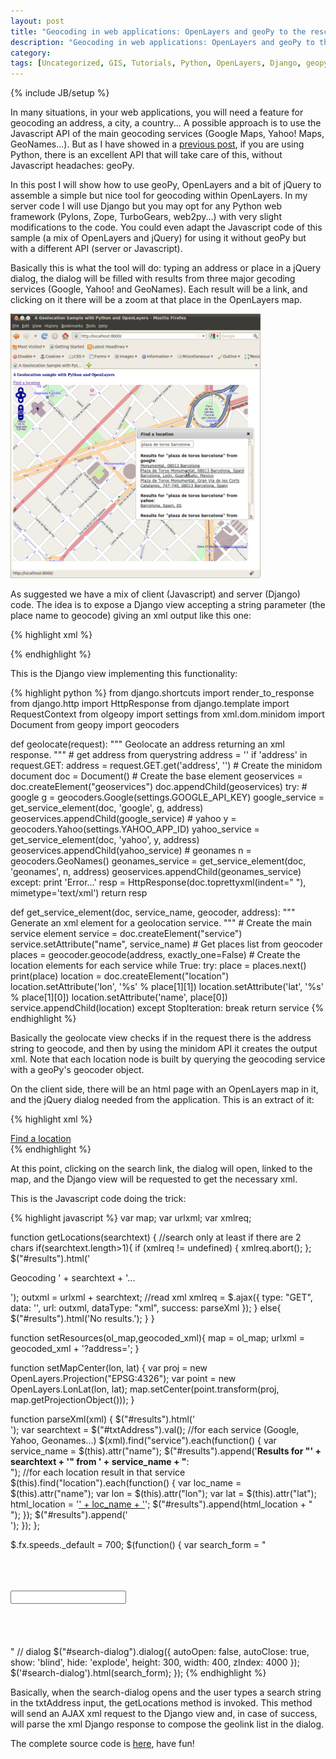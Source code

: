 ```yaml
---
layout: post
title: "Geocoding in web applications: OpenLayers and geoPy to the rescue!"
description: "Geocoding in web applications: OpenLayers and geoPy to the rescue!"
category:
tags: [Uncategorized, GIS, Tutorials, Python, OpenLayers, Django, geopy, jQuery]
---
```

{% include JB/setup %}

In many situations, in your web applications, you will need a feature for geocoding an address, a city, a country...
A possible approach is to use the Javascript API of the main geocoding services (Google Maps, Yahoo! Maps, GeoNames...).
But as I have showed in a <a href="http://www.paolocorti.net/2009/10/14/geocoding-with-geopy/">previous post</a>, if you are using Python, there is an excellent API that will take care of this, without Javascript headaches: geoPy.

In this post I will show how to use geoPy, OpenLayers and a bit of jQuery to assemble a simple but nice tool for geocoding within OpenLayers.
In my server code I will use Django but you may opt for any Python web framework (Pylons, Zope, TurboGears, web2py...) with very slight modifications to the code.
You could even adapt the Javascript code of this sample (a mix of OpenLayers and jQuery) for using it without geoPy but with a different API (server or Javascript).

Basically this is what the tool will do: typing an address or place in a jQuery dialog, the dialog will be filled with results from three major gecoding services (Google, Yahoo! and GeoNames). Each result will be a link, and clicking on it there will be a zoom at that place in the OpenLayers map.

<img src="/assets/images/olandgeopy.png" alt="OpenLayers and geoPy to the rescue!" title="olandgeopy" width="400"  />

As suggested we have a mix of client (Javascript) and server (Django) code.
The idea is to expose a Django view accepting a string parameter (the place name to geocode) giving an xml output like this one:

{% highlight xml %}
<?xml version="1.0" ?>
<geoservices>
  <service name="google">
    <location lat="42.2057962" lon="13.5203333" name="67048 Rocca di Mezzo L'Aquila, Italy"/>
  </service>
  <service name="yahoo">
    <location lat="42.204762" lon="13.51869" name="Rocca di Mezzo AQ, Italy, IT"/>
    <location lat="41.96497" lon="13.01067" name="00020 Rocca di Mezzo RM, Italy, IT"/>
  </service>
  <service name="geonames">
    <location lat="42.2058" lon="13.52033" name="Rocca Di Mezzo, IT 67048"/>
    <location lat="42.17704" lon="13.51706" name="Rovere Di Rocca Di Mezzo, IT 67048"/>
  </service>
</geoservices>
{% endhighlight %}

This is the Django view implementing this functionality:

{% highlight python %}
from django.shortcuts import render_to_response
from django.http import HttpResponse
from django.template import RequestContext
from olgeopy import settings
from xml.dom.minidom import Document
from geopy import geocoders

def geolocate(request):
    """
    Geolocate an address returning an xml response.
    """
    # get address from querystring
    address = ''
    if 'address' in request.GET:
        address = request.GET.get('address', '')
    # Create the minidom document
    doc = Document()
    # Create the <geoservices> base element
    geoservices = doc.createElement("geoservices")
    doc.appendChild(geoservices)
    try:
        # google
        g = geocoders.Google(settings.GOOGLE_API_KEY)
        google_service = get_service_element(doc, 'google', g, address)
        geoservices.appendChild(google_service)
        # yahoo
        y = geocoders.Yahoo(settings.YAHOO_APP_ID)
        yahoo_service = get_service_element(doc, 'yahoo', y, address)
        geoservices.appendChild(yahoo_service)
        # geonames
        n = geocoders.GeoNames()
        geonames_service = get_service_element(doc, 'geonames', n, address)
        geoservices.appendChild(geonames_service)
    except:
        print 'Error...'
    resp = HttpResponse(doc.toprettyxml(indent="  "), mimetype='text/xml')
    return resp

def get_service_element(doc, service_name, geocoder, address):
    """
    Generate an xml element for a geolocation service.
    """
    # Create the main service element
    service = doc.createElement("service")
    service.setAttribute("name", service_name)
    # Get places list from geocoder
    places = geocoder.geocode(address, exactly_one=False)
    # Create the location elements for each service
    while True:
        try:
            place = places.next()
            print(place)
            location = doc.createElement("location")
            location.setAttribute('lon', '%s' % place[1][1])
            location.setAttribute('lat', '%s' % place[1][0])
            location.setAttribute('name', place[0])
            service.appendChild(location)
        except StopIteration:
            break
    return service
{% endhighlight %}

Basically the geolocate view checks if in the request there is the address string to geocode, and then by using the minidom API it creates the output xml.
Note that each location node is built by querying the geocoding service with a geoPy's geocoder object.

On the client side, there will be an html page with an OpenLayers map in it, and the jQuery dialog needed from the application.
This is an extract of it:

{% highlight xml %}
<!-- search -->
<div id="search-dialog" title="Find a location">
</div>
<a href="#" onclick="setResources(map,"{ url geolocate-addresses }");jQuery('#search-dialog').dialog('open'); return false">Find a location</a>

<!-- Map -->
<div id="map-id"></div>
{% endhighlight %}

At this point, clicking on the search link, the dialog will open, linked to the map, and the Django view will be requested to get the necessary xml.

This is the Javascript code doing the trick:

{% highlight javascript %}
var map;
var urlxml;
var xmlreq;

function getLocations(searchtext)
{
    //search only at least if there are 2 chars
    if(searchtext.length>1){
        if (xmlreq != undefined) {
            xmlreq.abort();
        };
        $("#results").html('<br /><div id="progress"><p>Geocoding ' + searchtext + '...</p></div>');
        outxml = urlxml + searchtext;
        //read xml
        xmlreq = $.ajax({
            type: "GET",
            data: '',
            url: outxml,
            dataType: "xml",
            success: parseXml
        });
    }
    else{
        $("#results").html('No results.');
    }
}

function setResources(ol_map,geocoded_xml){
    map = ol_map;
    urlxml = geocoded_xml + '?address=';
}

function setMapCenter(lon, lat)
{
    var proj = new OpenLayers.Projection("EPSG:4326");
    var point = new OpenLayers.LonLat(lon, lat);
    map.setCenter(point.transform(proj, map.getProjectionObject()));
}

function parseXml(xml)
{
    $("#results").html('<br />');
    var searchtext = $("#txtAddress").val();
    //for each service (Google, Yahoo, Geonames...)
    $(xml).find("service").each(function()
    {
        var service_name = $(this).attr("name");
        $("#results").append('<strong>Results for "' + searchtext + '" from ' + service_name + "</strong>:<br />");
        //for each location result in that service
        $(this).find("location").each(function()
        {
            var loc_name = $(this).attr("name");
            var lon = $(this).attr("lon");
            var lat = $(this).attr("lat");
            html_location = '<a href="" OnClick="javascript:setMapCenter(' + lon + ',' + lat + ');return false;">' + loc_name + '</a>';
            $("#results").append(html_location + "<br />");
        });
        $("#results").append('<br />');
    });
};

$.fx.speeds._default = 700;
$(function() {
    var search_form = " \
        <div class='search-id'> \
            <div id='dialog' title='Geolocated results'> \
                <form> \
                    <input id='txtAddress' type='text' name='txtAddress' /> \
                </form> \
            </div> \
            <div id='results'></div> \
        </div> \
        <script> \
            $('#txtAddress').keyup(function(e) { \
                getLocations($('#txtAddress').val()); \
            }); \
        </script>"
    // dialog
    $("#search-dialog").dialog({
        autoOpen: false,
        autoClose: true,
		show: 'blind',
		hide: 'explode',
		height: 300,
		width: 400,
		zIndex: 4000
    });
    $('#search-dialog').html(search_form);
  });
{% endhighlight %}

Basically, when the search-dialog opens and the user types a search string in the txtAddress input, the getLocations method is invoked.
This method will send an AJAX xml request to the Django view and, in case of success, will parse the xml Django response to compose the geolink list in the dialog.

The complete source code is <a href='http://www.paolocorti.net/wp-content/uploads/2010/09/olgeopy.zip'>here</a>, have fun!
